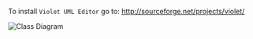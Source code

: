 To install `Violet UML Editor` go to: http://sourceforge.net/projects/violet/

![Class Diagram](https://raw.githubusercontent.com/laplacesdemon/carpooling-app/master/design/ClassDiagram.png)
